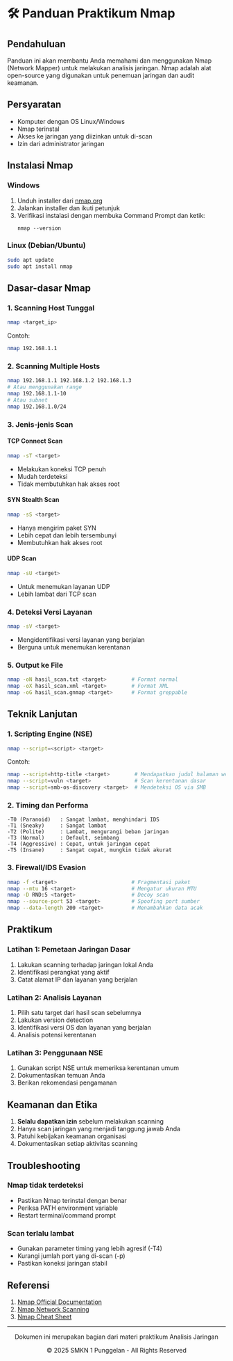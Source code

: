 # 🛠️ Panduan Praktikum Nmap

## Pendahuluan
Panduan ini akan membantu Anda memahami dan menggunakan Nmap (Network Mapper) untuk melakukan analisis jaringan. Nmap adalah alat open-source yang digunakan untuk penemuan jaringan dan audit keamanan.

## Persyaratan
- Komputer dengan OS Linux/Windows
- Nmap terinstal
- Akses ke jaringan yang diizinkan untuk di-scan
- Izin dari administrator jaringan

## Instalasi Nmap

### Windows
1. Unduh installer dari [nmap.org](https://nmap.org/download.html)
2. Jalankan installer dan ikuti petunjuk
3. Verifikasi instalasi dengan membuka Command Prompt dan ketik:
   ```
   nmap --version
   ```

### Linux (Debian/Ubuntu)
```bash
sudo apt update
sudo apt install nmap
```

## Dasar-dasar Nmap

### 1. Scanning Host Tunggal
```bash
nmap <target_ip>
```
Contoh:
```bash
nmap 192.168.1.1
```

### 2. Scanning Multiple Hosts
```bash
nmap 192.168.1.1 192.168.1.2 192.168.1.3
# Atau menggunakan range
nmap 192.168.1.1-10
# Atau subnet
nmap 192.168.1.0/24
```

### 3. Jenis-jenis Scan

#### TCP Connect Scan
```bash
nmap -sT <target>
```
- Melakukan koneksi TCP penuh
- Mudah terdeteksi
- Tidak membutuhkan hak akses root

#### SYN Stealth Scan
```bash
nmap -sS <target>
```
- Hanya mengirim paket SYN
- Lebih cepat dan lebih tersembunyi
- Membutuhkan hak akses root

#### UDP Scan
```bash
nmap -sU <target>
```
- Untuk menemukan layanan UDP
- Lebih lambat dari TCP scan

### 4. Deteksi Versi Layanan
```bash
nmap -sV <target>
```
- Mengidentifikasi versi layanan yang berjalan
- Berguna untuk menemukan kerentanan

### 5. Output ke File
```bash
nmap -oN hasil_scan.txt <target>        # Format normal
nmap -oX hasil_scan.xml <target>        # Format XML
nmap -oG hasil_scan.gnmap <target>      # Format greppable
```

## Teknik Lanjutan

### 1. Scripting Engine (NSE)
```bash
nmap --script=<script> <target>
```
Contoh:
```bash
nmap --script=http-title <target>        # Mendapatkan judul halaman web
nmap --script=vuln <target>              # Scan kerentanan dasar
nmap --script=smb-os-discovery <target>  # Mendeteksi OS via SMB
```

### 2. Timing dan Performa
```
-T0 (Paranoid)   : Sangat lambat, menghindari IDS
-T1 (Sneaky)     : Sangat lambat
-T2 (Polite)     : Lambat, mengurangi beban jaringan
-T3 (Normal)     : Default, seimbang
-T4 (Aggressive) : Cepat, untuk jaringan cepat
-T5 (Insane)     : Sangat cepat, mungkin tidak akurat
```

### 3. Firewall/IDS Evasion
```bash
nmap -f <target>                        # Fragmentasi paket
nmap --mtu 16 <target>                  # Mengatur ukuran MTU
nmap -D RND:5 <target>                  # Decoy scan
nmap --source-port 53 <target>          # Spoofing port sumber
nmap --data-length 200 <target>         # Menambahkan data acak
```

## Praktikum

### Latihan 1: Pemetaan Jaringan Dasar
1. Lakukan scanning terhadap jaringan lokal Anda
2. Identifikasi perangkat yang aktif
3. Catat alamat IP dan layanan yang berjalan

### Latihan 2: Analisis Layanan
1. Pilih satu target dari hasil scan sebelumnya
2. Lakukan version detection
3. Identifikasi versi OS dan layanan yang berjalan
4. Analisis potensi kerentanan

### Latihan 3: Penggunaan NSE
1. Gunakan script NSE untuk memeriksa kerentanan umum
2. Dokumentasikan temuan Anda
3. Berikan rekomendasi pengamanan

## Keamanan dan Etika
1. **Selalu dapatkan izin** sebelum melakukan scanning
2. Hanya scan jaringan yang menjadi tanggung jawab Anda
3. Patuhi kebijakan keamanan organisasi
4. Dokumentasikan setiap aktivitas scanning

## Troubleshooting

### Nmap tidak terdeteksi
- Pastikan Nmap terinstal dengan benar
- Periksa PATH environment variable
- Restart terminal/command prompt

### Scan terlalu lambat
- Gunakan parameter timing yang lebih agresif (-T4)
- Kurangi jumlah port yang di-scan (-p)
- Pastikan koneksi jaringan stabil

## Referensi
1. [Nmap Official Documentation](https://nmap.org/docs.html)
2. [Nmap Network Scanning](https://nmap.org/book/)
3. [Nmap Cheat Sheet](https://www.stationx.net/nmap-cheat-sheet/)

---

<div align="center">
  <p>Dokumen ini merupakan bagian dari materi praktikum Analisis Jaringan</p>
  <p>© 2025 SMKN 1 Punggelan - All Rights Reserved</p>
</div>
